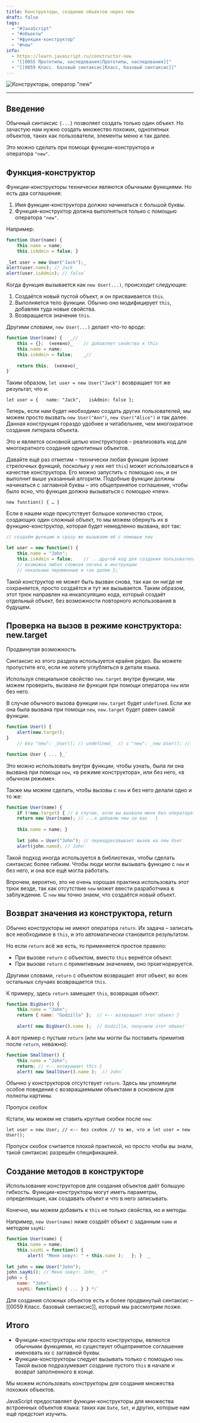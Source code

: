 ```yaml
---
title: Конструкторы, создание объектов через new
draft: false
tags:
  - "#JavaScript"
  - "#объекты"
  - "#функция-конструктор"
  - "#new"
info:
  - https://learn.javascript.ru/constructor-new
  - "[[0055 Прототипы, наследования|Прототипы, наследования]]"
  - "[[0059 Класс. базовый синтаксис|Класс, базовый синтаксис]]"
---
```

![Конструкторы, оператор "new"](https://www.youtube.com/watch?v=LFmlWj9hM5w)

_____

## Введение

Обычный синтаксис `{...}` позволяет создать только один объект. Но зачастую нам нужно создать множество похожих, однотипных объектов, таких как пользователи, элементы меню и так далее.

Это можно сделать при помощи функции-конструктора и оператора `"new"`.

## Функция-конструктор

Функции-конструкторы технически являются обычными функциями. Но есть два соглашения:

1.  Имя функции-конструктора должно начинаться с большой буквы.
2.  Функция-конструктор должна выполняться только с помощью оператора `"new"`.

Например:
~~~javascript
function User(name) {   
	this.name = name;   
	this.isAdmin = false; }  
	
_let user = new User("Jack");_  
alert(user.name); // Jack 
alert(user.isAdmin); // false`
~~~

Когда функция вызывается как `new User(...)`, происходит следующее:

1.  Создаётся новый пустой объект, и он присваивается `this`.
2.  Выполняется тело функции. Обычно оно модифицирует `this`, добавляя туда новые свойства.
3.  Возвращается значение `this`.

Другими словами, `new User(...)` делает что-то вроде:
~~~javascript
function User(name) {   _// 
	this = {};  (неявно)_    // добавляет свойства к this   
	this.name = name;   
	this.isAdmin = false;    _// 
	
	return this;  (неявно)_ 
}`
~~~

Таким образом, `let user = new User("Jack")` возвращает тот же результат, что и:

`let user = {   name: "Jack",   isAdmin: false };`

Теперь, если нам будет необходимо создать других пользователей, мы можем просто вызвать `new User("Ann")`, `new User("Alice")` и так далее. Данная конструкция гораздо удобнее и читабельнее, чем многократное создание литерала объекта.

Это и является основной целью конструкторов – реализовать код для многократного создания однотипных объектов.

Давайте ещё раз отметим – технически любая функция (кроме стрелочных функций, поскольку у них нет `this`) может использоваться в качестве конструктора. Его можно запустить с помощью `new`, и он выполнит выше указанный алгоритм. Подобные функции должны начинаться с заглавной буквы – это общепринятое соглашение, чтобы было ясно, что функция должна вызываться с помощью «new».

`new function() { … }`

Если в нашем коде присутствует большое количество строк, создающих один сложный объект, то мы можем обернуть их в функцию-конструктор, которая будет немедленно вызвана, вот так:

~~~javascript
// создаём функцию и сразу же вызываем её с помощью new 

let user = new function() {   
	this.name = "John";   
	this.isAdmin = false;    // ...другой код для создания пользователя   
	// возможна любая сложная логика и инструкции   
	// локальные переменные и так далее };`
~~~

Такой конструктор не может быть вызван снова, так как он нигде не сохраняется, просто создаётся и тут же вызывается. Таким образом, этот трюк направлен на инкапсуляцию кода, который создаёт отдельный объект, без возможности повторного использования в будущем.

## Проверка на вызов в режиме конструктора: new.target

Продвинутая возможность

Синтаксис из этого раздела используется крайне редко. Вы можете пропустите его, если не хотите углубляться в детали языка.

Используя специальное свойство `new.target` внутри функции, мы можем проверить, вызвана ли функция при помощи оператора `new` или без него.

В случае обычного вызова функции `new.target` будет `undefined`. Если же она была вызвана при помощи `new`, `new.target` будет равен самой функции.

~~~javascript
function User() {   
	alert(new.target); 
}  
	// без "new": _User(); // undefined_  // с "new": _new User(); // 

function User { ... }_`
~~~
Это можно использовать внутри функции, чтобы узнать, была ли она вызвана при помощи `new`, «в режиме конструктора», или без него, «в обычном режиме».

Также мы можем сделать, чтобы вызовы с `new` и без него делали одно и то же:
~~~javascript
function User(name) {   
	if (!new.target) { // в случае, если вы вызвали меня без оператора new     
	return new User(name); // ...я добавлю new за вас   }    
	
	this.name = name; }  
	
	let john = User("John"); // переадресовывает вызов на new User 
	alert(john.name); // John`
~~~

Такой подход иногда используется в библиотеках, чтобы сделать синтаксис более гибким. Чтобы люди могли вызывать функцию с `new` и без него, и она все ещё могла работать.

Впрочем, вероятно, это не очень хорошая практика использовать этот трюк везде, так как отсутствие `new` может ввести разработчика в заблуждение. С `new` мы точно знаем, что создаётся новый объект.

## Возврат значения из конструктора, return

Обычно конструкторы не имеют оператора `return`. Их задача – записать все необходимое в `this`, и это автоматически становится результатом.

Но если `return` всё же есть, то применяется простое правило:

-   При вызове `return` с объектом, вместо `this` вернётся объект.
-   При вызове `return` с примитивным значением, оно проигнорируется.

Другими словами, `return` с объектом возвращает этот объект, во всех остальных случаях возвращается `this`.

К примеру, здесь `return` замещает `this`, возвращая объект:
~~~javascript
function BigUser() {    
	this.name = "John";    
	return { name: "Godzilla" };  // <-- возвращает этот объект }  
	
	alert( new BigUser().name );  // Godzilla, получили этот объект`
~~~

А вот пример с пустым `return` (или мы могли бы поставить примитив после `return`, неважно):
~~~javascript
function SmallUser() {    
	this.name = "John";    
	return; // <-- возвращает this }  
	alert( new SmallUser().name );  // John`
~~~

Обычно у конструкторов отсутствует `return`. Здесь мы упомянули особое поведение с возвращаемыми объектами в основном для полноты картины.

Пропуск скобок

Кстати, мы можем не ставить круглые скобки после `new`:

`let user = new User; // <-- без скобок // то же, что и let user = new User();`

Пропуск скобок считается плохой практикой, но просто чтобы вы знали, такой синтаксис разрешён спецификацией.

## Создание методов в конструкторе

Использование конструкторов для создания объектов даёт большую гибкость. 
Функции-конструкторы могут иметь параметры, определяющие, как создавать объект и что в него записывать.

Конечно, мы можем добавить к `this` не только свойства, но и методы.

Например, `new User(name)` ниже создаёт объект с заданным `name` и методом `sayHi`:
~~~javascript
function User(name) {   
	this.name = name;    
	this.sayHi = function() {     
		alert( "Меня зовут: " + this.name );   }; }  _
		
let john = new User("John");  
john.sayHi(); // Меня зовут: John_  /* 
john = {    
	name: "John",    
	sayHi: function() { ... } } */`
~~~

Для создания сложных объектов есть и более продвинутый синтаксис –  [[0059 Класс. базовый синтаксис]], который мы рассмотрим позже.

## Итого

-   Функции-конструкторы или просто конструкторы, являются обычными функциями, но существует общепринятое соглашение именовать их с заглавной буквы.
-   Функции-конструкторы следует вызывать только с помощью `new`. Такой вызов подразумевает создание пустого `this` в начале и возврат заполненного в конце.

Мы можем использовать конструкторы для создания множества похожих объектов.

JavaScript предоставляет функции-конструкторы для множества встроенных объектов языка: таких как `Date`, `Set`, и других, которые нам ещё предстоит изучить.